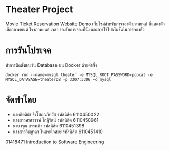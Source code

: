 # Theater Project

Movie Ticket Reservation Website Demo
เว็บไซต์สำหรับการจองตั๋วภาพยนต์ ที่แสดงตัวเลือกภาพยนต์ โรงภาพยนต์ เวลา รองรับการจองที่นั่ง และการใช้โปรโมชั่นในการจองตั๋ว


# การรันโปรเจค
ทำการติดตั้งและรัน Database บน Docker ด้วยคำสั่ง
```
docker run --name=mysql_theater -e MYSQL_ROOT_PASSWORD=popcat -e MYSQL_DATABASE=theaterDB -p 3307:3306 -d mysql
```

# จัดทำโดย
- นายกิตติธัช จึงโสภณวิทวัส รหัสนิสิต 6110450022
- นางสาวศรสวรรค์ โกฏิรัตน์ รหัสนิสิต 6110450961
- นายวรุณ สรรพกิจ รหัสนิสิต 6110451398
- นางสาววิชญาดา โหตระไวศยะ รหัสนิสิต 6110451410

01418471 Introduction to Software Engineering
